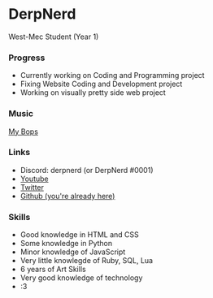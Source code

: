 
# DerpNerd

West-Mec Student (Year 1)


### Progress

- Currently working on Coding and Programming project
- Fixing Website Coding and Development project
- Working on visually pretty side web project



### Music

[My Bops](https://music.youtube.com/playlist?list=PL4mmFt8L14OG5vEUkYCjJkOI4Es_cVw0T&si=MZ1AFaPK8AV3_ObT)
### Links

- Discord: derpnerd (or DerpNerd #0001)
- [Youtube](https://www.youtube.com/channel/UCTVvIKVKTDiu3UpnjMr_jzQ)
- [Twitter](https://twitter.com/ThatDerpNerd)
- [Github (you're already here)](https://github.com/AlanSanchez317)

### Skills

- Good knowledge in HTML and CSS
- Some knowledge in Python
- Minor knowledge of JavaScript
- Very little knowlegde of Ruby, SQL, Lua
- 6 years of Art Skills
- Very good knowledge of technology
- :3
